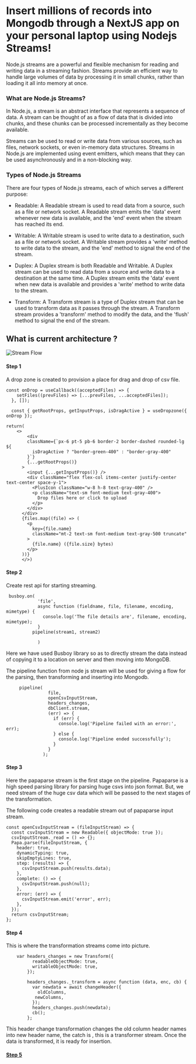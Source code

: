 # Insert millions of records into Mongodb through a NextJS app on your personal laptop using Nodejs Streams!

Node.js streams are a powerful and flexible mechanism for reading and writing data in a streaming fashion. Streams provide an efficient way to handle large volumes of data by processing it in small chunks, rather than loading it all into memory at once.

### What are Node.js Streams?

In Node.js, a stream is an abstract interface that represents a sequence of data. A stream can be thought of as a flow of data that is divided into chunks, and these chunks can be processed incrementally as they become available.

Streams can be used to read or write data from various sources, such as files, network sockets, or even in-memory data structures. Streams in Node.js are implemented using event emitters, which means that they can be used asynchronously and in a non-blocking way.

### Types of Node.js Streams

There are four types of Node.js streams, each of which serves a different purpose:

- Readable: A Readable stream is used to read data from a source, such as a file or network socket. A Readable stream emits the 'data' event whenever new data is available, and the 'end' event when the stream has reached its end.

- Writable: A Writable stream is used to write data to a destination, such as a file or network socket. A Writable stream provides a 'write' method to write data to the stream, and the 'end' method to signal the end of the stream.

- Duplex: A Duplex stream is both Readable and Writable. A Duplex stream can be used to read data from a source and write data to a destination at the same time. A Duplex stream emits the 'data' event when new data is available and provides a 'write' method to write data to the stream.

- Transform: A Transform stream is a type of Duplex stream that can be used to transform data as it passes through the stream. A Transform stream provides a 'transform' method to modify the data, and the 'flush' method to signal the end of the stream.

## What is current architecture ?

![Stream Flow](https://raw.githubusercontent.com/yobulkdev/yobulkdev/main/public/import-flow.jpg)

#### Step 1

A drop zone is created to provision a place for drag and drop of csv file.

```
const onDrop = useCallback((acceptedFiles) => {
    setFiles((prevFiles) => [...prevFiles, ...acceptedFiles]);
  }, []);

  const { getRootProps, getInputProps, isDragActive } = useDropzone({ onDrop });

return(
    <>
        <div
        className={`px-6 pt-5 pb-6 border-2 border-dashed rounded-lg ${
          isDragActive ? "border-green-400" : "border-gray-400"
        }`}
        {...getRootProps()}
      >
        <input {...getInputProps()} />
        <div className="flex flex-col items-center justify-center        text-center space-y-1">
          <PlusIcon className="w-8 h-8 text-gray-400" />
          <p className="text-sm font-medium text-gray-400">
            Drop files here or click to upload
          </p>
        </div>
      </div>
      {files.map((file) => (
        <p
          key={file.name}
          className="mt-2 text-sm font-medium text-gray-500 truncate"
        >
          {file.name} ({file.size} bytes)
        </p>
      ))}
      </>)

```

#### Step 2

Create rest api for starting streaming.

```
 busboy.on(
            'file',
            async function (fieldname, file, filename, encoding, mimetype) {
              console.log('The file details are', filename, encoding, mimetype);
            }
          pipeline(stream1, stream2)

            )
```

Here we have used Busboy library so as to directly stream the data instead of copying it to a location on server and then moving into MongoDB.

The pipeline function from node js stream will be used for giving a flow for the parsing, then transforming and inserting into Mongodb.

```
     pipeline(
                file,
                openCsvInputStream,
                headers_changes,
                dbClient.stream,
                (err) => {
                  if (err) {
                    console.log('Pipeline failed with an error:', err);
                  } else {
                    console.log('Pipeline ended successfully');
                  }
                }
              );
```

#### Step 3

Here the papaparse stream is the first stage on the pipeline. Papaparse is a high speed parsing library for parsing huge csvs into json format. But, we need stream of the huge csv data which will be passed to the next stages of the transformation.

The following code creates a readable stream out of papaparse input stream.

```
const openCsvInputStream = (fileInputStream) => {
  const csvInputStream = new Readable({ objectMode: true });
  csvInputStream._read = () => {};
  Papa.parse(fileInputStream, {
    header: true,
    dynamicTyping: true,
    skipEmptyLines: true,
    step: (results) => {
      csvInputStream.push(results.data);
    },
    complete: () => {
      csvInputStream.push(null);
    },
    error: (err) => {
      csvInputStream.emit('error', err);
    },
  });
  return csvInputStream;
};

```

#### Step 4

This is where the transformation streams come into picture.

```
    var headers_changes = new Transform({
          readableObjectMode: true,
          writableObjectMode: true,
        });

        headers_changes._transform = async function (data, enc, cb) {
          var newdata = await changeHeader({
            oldColumns,
           newColumns,
          });
          headers_changes.push(newdata);
          cb();
        };

```

This header change transformation changes the old column header names into new header name, the catch is , this is a transformer stream. Once the data is transformed, it is ready for insertion.

#### <ins>Step 5 </ins>
